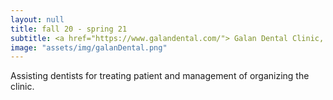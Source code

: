 ```yaml
---
layout: null
title: fall 20 - spring 21
subtitle: <a href="https://www.galandental.com/"> Galan Dental Clinic, San Jose, CA, USA </a>
image: "assets/img/galanDental.png"
---
```

Assisting dentists for treating patient and management of organizing the clinic.
